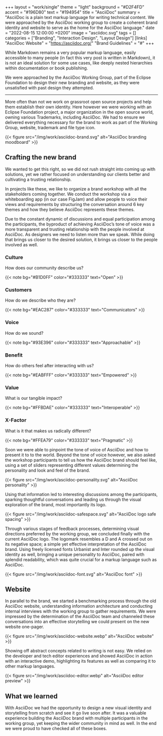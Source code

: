 +++
layout = "work/single"
theme = "light"
background = "#D2F4FD"
accent = "#196D80"
text = "#194954"
title = "AsciiDoc"
summary = "AsciiDoc is a plain text markup language for writing technical content. We were approached by the AsciiDoc working group to create a coherent brand identity and website to serve as the home for the AsciiDoc language."
date = "2022-08-15 12:00:00 +0200"
image = "asciidoc.svg"
tags = []
categories = ["Branding", "Interaction Design", "Layout Design"]
[links]
    "AsciiDoc Website" = "https://asciidoc.org/"
    "Brand Guidelines" = "#"
+++

While Markdown remains a very popular markup language, easily accessible to many people (in fact this very post is written in Markdown), it is not an ideal solution for some use cases, like deeply nested hierarchies within documentation or book publishing.

We were approached by the AsciiDoc Working Group, part of the Eclipse Foundation to design their new branding and website, as they were unsatisfied with past design they attempted.

---

More often than not we work on grassroot open source projects and help them establish their own identity. Here however we were working with an Eclipse Foundation project, a major organization in the open source world, owning various Trademarks, including AsciiDoc. We had to ensure we delivered everything necessary for the brand to work as part of the Working Group, website, trademark and file type icon.

{{< figure src="/img/work/asciidoc-brand.svg" alt="AsciiDoc branding moodboard" >}}

## Crafting the new brand

We wanted to get this right, so we did not rush straight into coming up with solutions, yet we rather focused on understanding our clients better and cultivating a trusting relationship.

In projects like these, we like to organize a brand workshop with all the stakeholders coming together. We conduct the workshop via a whiteboarding app (in our case FigJam) and allow people to voice their views and requirements by structuring the conversation around 6 key themes and how they believe AsciiDoc represents these themes.

Due to the constant dynamic of discussions and equal participation among the participants, the byproduct of achieving AsciiDoc’s tone of voice was a more transparent and trusting relationship with the people involved at AsciiDoc. As designers we need to listen more than we speak. While doing that brings us closer to the desired solution, it brings us closer to the people involved as well.


<div class="row my-5">

<div class="col-xl-4 col-12 mb-xl-0 mb-4">

### Culture

How does our community describe us?

{{< note bg="#B1D0FF" color="#333333" text="Open" >}}

</div>

<div class="col-xl-4 col-12 mb-xl-0 mb-4">

### Customers

How do we describe who they are?

{{< note bg="#EAC287" color="#333333" text="Communicators" >}}

</div>

<div class="col-xl-4 col-12">

### Voice

How do we sound?

{{< note bg="#93E396" color="#333333" text="Approachable" >}}

</div>

</div>

<div class="row mb-5">

<div class="col-xl-4 col-12 mb-xl-0 mb-4">

### Benefit

How do others feel after interacting with us?

{{< note bg="#EABFFF" color="#333333" text="Empowered" >}}

</div>

<div class="col-xl-4 col-12 mb-xl-0 mb-4">

### Value

What is our tangible impact?

{{< note bg="#FFBDAE" color="#333333" text="Interoperable" >}}

</div>

<div class="col-xl-4 col-12 mb-xl-0 mb-4">

### X-Factor

What is it that makes us radically different?

{{< note bg="#FFEA79" color="#333333" text="Pragmatic" >}}

</div>

</div>

<!-- {{< figure src="/img/work/asciidoc-notes.svg" alt="AsciiDoc sticky notes" >}} -->

Soon we were able to pinpoint the tone of voice of AsciiDoc and how to present it to to the world. Beyond the tone of voice however, we also asked the workshop participants to tell us how the AsciiDoc brand should feel like, using a set of sliders representing different values determining the personality and look and feel of the brand.

{{< figure src="/img/work/asciidoc-personality.svg" alt="AsciiDoc personality" >}}

Using that information led to interesting discussions among the participants, sparking thoughtful conversations and leading us through the visual exploration of the brand, most importantly its logo.

{{< figure src="/img/work/asciidoc-safespace.svg" alt="AsciiDoc logo safe spacing" >}}

Through various stages of feedback processes, determining visual directions preferred by the working group, we concluded finally with the current AsciiDoc logo. The logomark resembles a D and A crossed out on its negative space; a simple yet effective interpretation of the AsciiDoc brand. Using freely licensed fonts Urbanist and Inter rounded up the visual identity as well, bringing a unique personality to AsciiDoc, paired with splendid readability, which was quite crucial for a markup language such as AsciiDoc.

{{< figure src="/img/work/asciidoc-font.svg" alt="AsciiDoc font" >}}

## Website

In parallel to the brand, we started a benchmarking process through the old AsciiDoc website, understanding information architecture and conducting internal interviews with the working group to gather requirements. We were impressed by the determination of the AsciiDoc team and channeled these conversations into an effective storytelling we could present on the new website one-pager.

{{< figure src="/img/work/asciidoc-website.webp" alt="AsciiDoc website" >}}

Showing off abstract concepts related to writing is not easy. We relied on the developer and tech editor experiences and showed AsciiDoc in action with an interactive demo, highlighting its features as well as comparing it to other markup languages.

{{< figure src="/img/work/asciidoc-editor.webp" alt="AsciiDoc editor preview" >}}

## What we learned

With AsciiDoc we had the opportunity to design a new visual identity and storytelling from scratch and see it go live soon after. It was a valuable experience building the AsciiDoc brand with multiple participants in the working group, yet keeping the wider community in mind as well. In the end we were proud to have checked all of these boxes.